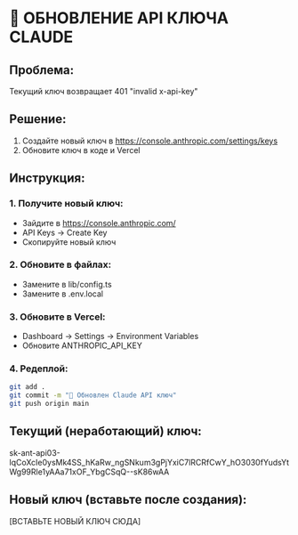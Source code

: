 # 🔑 ОБНОВЛЕНИЕ API КЛЮЧА CLAUDE

## Проблема:
Текущий ключ возвращает 401 "invalid x-api-key"

## Решение:
1. Создайте новый ключ в https://console.anthropic.com/settings/keys
2. Обновите ключ в коде и Vercel

## Инструкция:

### 1. Получите новый ключ:
- Зайдите в https://console.anthropic.com/
- API Keys → Create Key
- Скопируйте новый ключ

### 2. Обновите в файлах:
- Замените в lib/config.ts
- Замените в .env.local

### 3. Обновите в Vercel:
- Dashboard → Settings → Environment Variables
- Обновите ANTHROPIC_API_KEY

### 4. Редеплой:
```bash
git add .
git commit -m "🔑 Обновлен Claude API ключ"
git push origin main
```

## Текущий (неработающий) ключ:
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

## Новый ключ (вставьте после создания):
[ВСТАВЬТЕ НОВЫЙ КЛЮЧ СЮДА]
